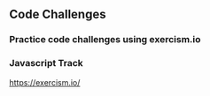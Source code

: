 ## Code Challenges 
### Practice code challenges using exercism.io 
### Javascript Track
https://exercism.io/